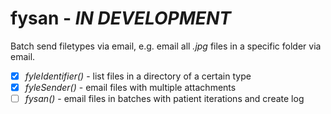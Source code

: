 # fysan - *IN DEVELOPMENT*
Batch send filetypes via email, e.g. email all *.jpg* files in a specific folder via email.

- [x] *fyleIdentifier()* - list files in a directory of a certain type
- [x] *fyleSender()* - email files with multiple attachments
- [ ] *fysan()* - email files in batches with patient iterations and create log
